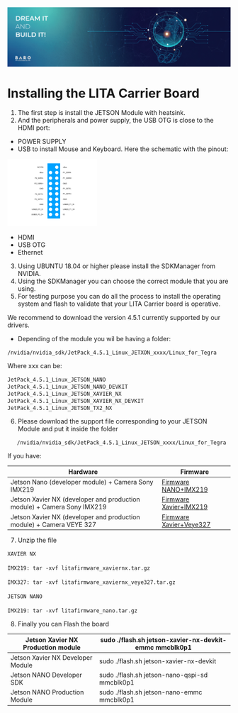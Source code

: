 <img src="./images/Banners-02.png">

# Installing the LITA Carrier Board

1. The first step is install the JETSON Module with heatsink. 
2. And the peripherals and power supply, the USB OTG is close to the HDMI port:

- POWER SUPPLY
- USB to install Mouse and Keyboard. Here the schematic with the pinout:

<img src="./images/USB_LITA.png" width="40%">

- HDMI
- USB OTG
- Ethernet

3. Using UBUNTU 18.04 or higher please install the SDKManager from NVIDIA.
4. Using the SDKManager you can choose the correct module that you are using.
5. For testing purpose you can do all the process to install the operating system and flash to validate that your LITA Carrier board is operative.

We recommend to download the version 4.5.1 currently supported by our drivers.
- Depending of the module you wil be having a folder:

```
/nvidia/nvidia_sdk/JetPack_4.5.1_Linux_JETXON_xxxx/Linux_for_Tegra
```

Where xxx can be:

``` 
JetPack_4.5.1_Linux_JETSON_NANO
JetPack_4.5.1_Linux_JETSON_NANO_DEVKIT
JetPack_4.5.1_Linux_JETSON_XAVIER_NX
JetPack_4.5.1_Linux_JETSON_XAVIER_NX_DEVKIT
JetPack_4.5.1_Linux_JETSON_TX2_NX  
```

6. Please download the support file corresponding to your JETSON Module and put it inside the folder 

```
   /nvidia/nvidia_sdk/JetPack_4.5.1_Linux_JETSON_xxxx/Linux_for_Tegra
```

If you have:

|                                    Hardware                             |                           Firmware                                    |
|-------------------------------------------------------------------------|---------------------------------------------------------------------|
Jetson Nano (developer module) + Camera Sony IMX219 | [Firmware NANO+IMX219](https://github.com/barovehicles/lita-carrier-board/blob/main/firmware/litafirmware_nano.tar.gz)
 Jetson Xavier NX (developer and production module) + Camera Sony IMX219 | [Firmware Xavier+IMX219](https://github.com/barovehicles/lita-carrier-board/blob/main/firmware/litafirmware_xaviernx.tar.gz)| 
Jetson Xavier NX (developer and production module) + Camera VEYE 327 | [Firmware Xavier+Veye327](https://github.com/barovehicles/lita-carrier-board/blob/main/firmware/litafirmware_xaviernx_veye327.tar.gz)|



7. Unzip the file 

``` 
XAVIER NX

IMX219: tar -xvf litafirmware_xaviernx.tar.gz

IMX327: tar -xvf litafirmware_xaviernx_veye327.tar.gz

JETSON NANO

IMX219: tar -xvf litafirmware_nano.tar.gz
```

8. Finally you can Flash the board

| Jetson Xavier NX Production module | sudo ./flash.sh jetson-xavier-nx-devkit-emmc mmcblk0p1 |
|------------------------------------|--------------------------------------------------------|
| Jetson Xavier NX Developer Module  | sudo ./flash.sh jetson-xavier-nx-devkit                |
Jetson NANO Developer SDK |  sudo ./flash.sh jetson-nano-qspi-sd mmcblk0p1 |
Jetson NANO Production Module |   sudo ./flash.sh  jetson-nano-emmc mmcblk0p1 |

